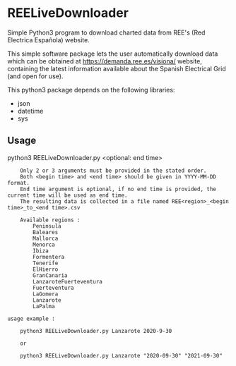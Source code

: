 # REELiveDownloader
Simple Python3 program to download charted data from REE's (Red Electrica Española) website.

This simple software package lets the user automatically download data which can be obtained at https://demanda.ree.es/visiona/ website, containing the latest information available about the Spanish Electrical Grid (and open for use).

This python3 package depends on the following libraries:

- json
- datetime
- sys

## Usage

python3 REELiveDownloader.py <region> <begin time> <optional: end time>
	
		Only 2 or 3 arguments must be provided in the stated order.
		Both <begin time> and <end time> should be given in YYYY-MM-DD format.
		End time argument is optional, if no end time is provided, the current time will be used as end time.
		The resulting data is collected in a file named REE<region>_<begin time>_to_<end time>.csv
	
		Available regions :
			Peninsula
			Baleares
			Mallorca
			Menorca
			Ibiza
			Formentera
			Tenerife
			ElHierro
			GranCanaria
			LanzaroteFuerteventura
			Fuerteventura
			LaGomera
			Lanzarote
			LaPalma
			
	usage example : 
		
		python3 REELiveDownloader.py Lanzarote 2020-9-30
		
		or
		
		python3 REELiveDownloader.py Lanzarote "2020-09-30" "2021-09-30"

